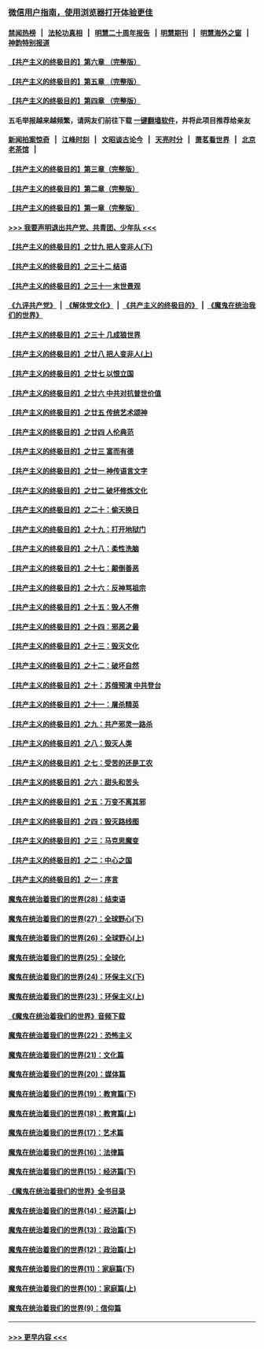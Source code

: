 ### [微信用户指南，使用浏览器打开体验更佳](https://github.com/gfw-breaker/banned-news1/blob/master/indexes/wechat-guide.md?t=0)
#### [禁闻热榜](热点新闻.md?t=0)  &nbsp;&nbsp;|&nbsp;&nbsp; [法轮功真相](https://github.com/gfw-breaker/truth/blob/master/README.md?t=0) &nbsp;&nbsp;|&nbsp;&nbsp; [明慧二十周年报告](https://github.com/gfw-breaker/mh-reports/blob/master/README.md?t=0) &nbsp;&nbsp;|&nbsp;&nbsp;[明慧期刊](https://github.com/gfw-breaker/mh-qikan) &nbsp;&nbsp;|&nbsp;&nbsp; [明慧海外之窗](https://github.com/gfw-breaker/mh-news/blob/master/README.md?t=0) &nbsp;&nbsp;|&nbsp;&nbsp; [神韵特别报道](https://github.com/gfw-breaker/mh-news/blob/master/shenyun.md?t=0)
#### [【共产主义的终极目的】第六章 （完整版）](../pages/nsc422/n11428913.md?t=02161711) 
#### [【共产主义的终极目的】第五章 （完整版）](../pages/nsc422/n11428912.md?t=02161711) 
#### [【共产主义的终极目的】第四章 （完整版）](../pages/nsc422/n11428907.md?t=02161711) 
#### 五毛举报越来越频繁，请网友们前往下载 [一键翻墙软件](https://github.com/gfw-breaker/ssr-accounts)，并将此项目推荐给亲友
#### [新闻拍案惊奇](https://github.com/gfw-breaker/banned-news1/blob/master/pages/link4.md) &nbsp;&nbsp;|&nbsp;&nbsp; [江峰时刻](https://github.com/gfw-breaker/banned-news1/blob/master/pages/link4.md) &nbsp;&nbsp;|&nbsp;&nbsp; [文昭谈古论今](https://github.com/gfw-breaker/banned-news1/blob/master/pages/link4.md) &nbsp;&nbsp;|&nbsp;&nbsp; [天亮时分](https://github.com/gfw-breaker/banned-news1/blob/master/pages/link4.md) &nbsp;&nbsp;|&nbsp;&nbsp; [萧茗看世界](https://github.com/gfw-breaker/banned-news1/blob/master/pages/link4.md) &nbsp;&nbsp;|&nbsp;&nbsp; [北京老茶馆](https://github.com/gfw-breaker/banned-news1/blob/master/pages/link4.md) &nbsp;&nbsp;|&nbsp;&nbsp; 
#### [【共产主义的终极目的】第三章（完整版）](../pages/nsc422/n11428848.md?t=02161711) 
#### [【共产主义的终极目的】第二章（完整版）](../pages/nsc422/n11428831.md?t=02161711) 
#### [【共产主义的终极目的】第一章（完整版）](../pages/nsc422/n11417651.md?t=02161711) 
#### [>>> 我要声明退出共产党、共青团、少年队 <<<](https://github.com/begood0513/goodnews/blob/master/quit/letter.md) 
#### [【共产主义的终极目的】之廿九 把人变非人(下)](../pages/nsc422/n11344140.md?t=02161711) 
#### [【共产主义的终极目的】之三十二 结语](../pages/nsc422/n11360535.md?t=02161711) 
#### [【共产主义的终极目的】之三十一 末世景观](../pages/nsc422/n11351129.md?t=02161711) 
#### [《九评共产党》](https://github.com/begood0513/9ping.md/blob/master/README.md) &nbsp;|&nbsp; [《解体党文化》](../../../../jtdwh.md/blob/master/README.md)  &nbsp;|&nbsp; [《共产主义的终极目的》](../../../../gczydzjmd.md/blob/master/README.md) &nbsp;|&nbsp; [《魔鬼在统治我们的世界》](../../../../mgztzwmdsj.md/blob/master/README.md) 
#### [【共产主义的终极目的】之三十 几成狼世界](../pages/nsc422/n11348280.md?t=02161711) 
#### [【共产主义的终极目的】之廿八 把人变非人(上)](../pages/nsc422/n11340492.md?t=02161711) 
#### [【共产主义的终极目的】之廿七 以恨立国](../pages/nsc422/n11336944.md?t=02161711) 
#### [【共产主义的终极目的】之廿六 中共对抗普世价值](../pages/nsc422/n11324785.md?t=02161711) 
#### [【共产主义的终极目的】之廿五 传统艺术颂神](../pages/nsc422/n11296396.md?t=02161711) 
#### [【共产主义的终极目的】之廿四 人伦典范](../pages/nsc422/n11296397.md?t=02161711) 
#### [【共产主义的终极目的】之廿三 富而有德](../pages/nsc422/n11283598.md?t=02161711) 
#### [【共产主义的终极目的】之廿一 神传语言文字](../pages/nsc422/n11263265.md?t=02161711) 
#### [【共产主义的终极目的】之廿二 破坏修炼文化](../pages/nsc422/n11245728.md?t=02161711) 
#### [【共产主义的终极目的】之二十：偷天换日](../pages/nsc422/n11238846.md?t=02161711) 
#### [【共产主义的终极目的】之十九：打开地狱门](../pages/nsc422/n11206376.md?t=02161711) 
#### [【共产主义的终极目的】之十八：柔性洗脑](../pages/nsc422/n11199994.md?t=02161711) 
#### [【共产主义的终极目的】之十七：颠倒善恶](../pages/nsc422/n11179782.md?t=02161711) 
#### [【共产主义的终极目的】之十六：反神骂祖宗](../pages/nsc422/n11166798.md?t=02161711) 
#### [【共产主义的终极目的】之十五：毁人不倦](../pages/nsc422/n11166792.md?t=02161711) 
#### [【共产主义的终极目的】之十四：邪恶之最](../pages/nsc422/n11150249.md?t=02161711) 
#### [【共产主义的终极目的】之十三：毁灭文化](../pages/nsc422/n11135227.md?t=02161711) 
#### [【共产主义的终极目的】之十二：破坏自然](../pages/nsc422/n11135214.md?t=02161711) 
#### [【共产主义的终极目的】之十：苏俄预演 中共登台](../pages/nsc422/n11118424.md?t=02161711) 
#### [【共产主义的终极目的】之十一：屠杀精英](../pages/nsc422/n11118442.md?t=02161711) 
#### [【共产主义的终极目的】之九：共产邪灵一路杀](../pages/nsc422/n11114139.md?t=02161711) 
#### [【共产主义的终极目的】之八：毁灭人类](../pages/nsc422/n11108503.md?t=02161711) 
#### [【共产主义的终极目的】之七：受苦的还是工农](../pages/nsc422/n11101809.md?t=02161711) 
#### [【共产主义的终极目的】之六：甜头和苦头](../pages/nsc422/n11096971.md?t=02161711) 
#### [【共产主义的终极目的】之五：万变不离其邪](../pages/nsc422/n11091285.md?t=02161711) 
#### [【共产主义的终极目的】之四：毁灭路线图](../pages/nsc422/n11086284.md?t=02161711) 
#### [【共产主义的终极目的】之三：马克思魔变](../pages/nsc422/n11061941.md?t=02161711) 
#### [【共产主义的终极目的】之二：中心之国](../pages/nsc422/n11047728.md?t=02161711) 
#### [【共产主义的终极目的】之一：序言](../pages/nsc422/n11086077.md?t=02161711) 
#### [魔鬼在统治着我们的世界(28)：结束语](../pages/nsc422/n10936246.md?t=02161711) 
#### [魔鬼在统治着我们的世界(27)：全球野心(下)](../pages/nsc422/n10928319.md?t=02161711) 
#### [魔鬼在统治着我们的世界(26)：全球野心(上)](../pages/nsc422/n10900318.md?t=02161711) 
#### [魔鬼在统治着我们的世界(25)：全球化](../pages/nsc422/n10788205.md?t=02161711) 
#### [魔鬼在统治着我们的世界(24)：环保主义(下)](../pages/nsc422/n10695307.md?t=02161711) 
#### [魔鬼在统治着我们的世界(23)：环保主义(上)](../pages/nsc422/n10688613.md?t=02161711) 
#### [《魔鬼在统治着我们的世界》音频下载](../pages/nsc422/n10635553.md?t=02161711) 
#### [魔鬼在统治着我们的世界(22)：恐怖主义](../pages/nsc422/n10614727.md?t=02161711) 
#### [魔鬼在统治着我们的世界(21)：文化篇](../pages/nsc422/n10597706.md?t=02161711) 
#### [魔鬼在统治着我们的世界(20)：媒体篇](../pages/nsc422/n10586579.md?t=02161711) 
#### [魔鬼在统治着我们的世界(19)：教育篇(下)](../pages/nsc422/n10564808.md?t=02161711) 
#### [魔鬼在统治着我们的世界(18)：教育篇(上)](../pages/nsc422/n10526970.md?t=02161711) 
#### [魔鬼在统治着我们的世界(17)：艺术篇](../pages/nsc422/n10499093.md?t=02161711) 
#### [魔鬼在统治着我们的世界(16)：法律篇](../pages/nsc422/n10485969.md?t=02161711) 
#### [魔鬼在统治着我们的世界(15)：经济篇(下)](../pages/nsc422/n10469975.md?t=02161711) 
#### [《魔鬼在统治着我们的世界》全书目录](../pages/nsc422/n10464261.md?t=02161711) 
#### [魔鬼在统治着我们的世界(14)：经济篇(上)](../pages/nsc422/n10457370.md?t=02161711) 
#### [魔鬼在统治着我们的世界(13)：政治篇(下)](../pages/nsc422/n10448270.md?t=02161711) 
#### [魔鬼在统治着我们的世界(12)：政治篇(上)](../pages/nsc422/n10444576.md?t=02161711) 
#### [魔鬼在统治着我们的世界(11)：家庭篇(下)](../pages/nsc422/n10440961.md?t=02161711) 
#### [魔鬼在统治着我们的世界(10)：家庭篇(上)](../pages/nsc422/n10435448.md?t=02161711) 
#### [魔鬼在统治着我们的世界(9)：信仰篇](../pages/nsc422/n10432159.md?t=02161711) 

----
#### [ >>> 更早内容 <<< ](../indexes/nsc422-earlier.md)
